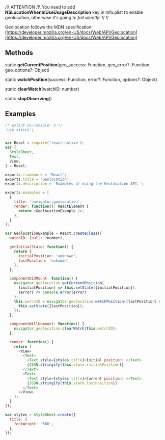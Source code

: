 /!\ ATTENTION /!\ You need to add **NSLocationWhenInUseUsageDescription** key in Info.plist to enable geolocation, otherwise it's going to *fail silently*! !/ !/

Geolocation follows the MDN specification: [https://developer.mozilla.org/en-US/docs/Web/API/Geolocation](https://developer.mozilla.org/en-US/docs/Web/API/Geolocation)

## Methods 

static **getCurrentPosition**(geo_success: Function, geo_error?: Function, geo_options?: Object)

static **watchPosition**(success: Function, error?: Function, options?: Object) 

static **clearWatch**(watchID: number) 

static **stopObserving**() 

## Examples 

```javascript
/* eslint no-console: 0 */
'use strict';


var React = require('react-native');
var {
  StyleSheet,
  Text,
  View,
} = React;

exports.framework = 'React';
exports.title = 'Geolocation';
exports.description = 'Examples of using the Geolocation API.';

exports.examples = [
  {
    title: 'navigator.geolocation',
    render: function(): ReactElement {
      return <GeolocationExample />;
    },
  }
];

var GeolocationExample = React.createClass({
  watchID: (null: ?number),

  getInitialState: function() {
    return {
      initialPosition: 'unknown',
      lastPosition: 'unknown',
    };
  },

  componentDidMount: function() {
    navigator.geolocation.getCurrentPosition(
      (initialPosition) => this.setState({initialPosition}),
      (error) => console.error(error)
    );
    this.watchID = navigator.geolocation.watchPosition((lastPosition) => {
      this.setState({lastPosition});
    });
  },

  componentWillUnmount: function() {
    navigator.geolocation.clearWatch(this.watchID);
  },

  render: function() {
    return (
      <View>
        <Text>
          <Text style={styles.title}>Initial position: </Text>
          {JSON.stringify(this.state.initialPosition)}
        </Text>
        <Text>
          <Text style={styles.title}>Current position: </Text>
          {JSON.stringify(this.state.lastPosition)}
        </Text>
      </View>
    );
  }
});

var styles = StyleSheet.create({
  title: {
    fontWeight: '500',
  },
});
```